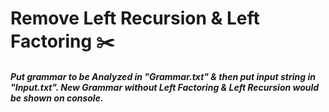 # Remove Left Recursion & Left Factoring :scissors:
##### Put grammar to be Analyzed in **"Grammar.txt"** & then put input string in **"Input.txt"**. New Grammar without Left Factoring & Left Recursion would be shown on console. 
